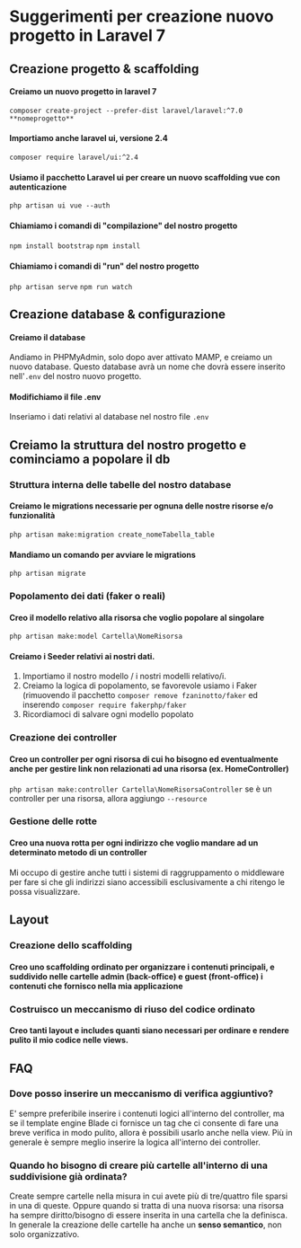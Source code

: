 # Suggerimenti per creazione nuovo progetto in Laravel 7

## Creazione progetto & scaffolding

#### Creiamo un nuovo progetto in laravel 7
`composer create-project --prefer-dist laravel/laravel:^7.0 **nomeprogetto**` 

#### Importiamo anche laravel ui, versione 2.4
`composer require laravel/ui:^2.4`

#### Usiamo il pacchetto Laravel ui per creare un nuovo scaffolding vue con autenticazione
`php artisan ui vue --auth`

#### Chiamiamo i comandi di "compilazione" del nostro progetto
`npm install bootstrap`
`npm install`
#### Chiamiamo i comandi di "run" del nostro progetto
`php artisan serve`
`npm run watch`

## Creazione database & configurazione

#### Creiamo il database
Andiamo in PHPMyAdmin, solo dopo aver attivato MAMP, e creiamo un nuovo database. Questo database avrà un nome che dovrà essere inserito nell'`.env` del nostro nuovo progetto.

#### Modifichiamo il file .env
Inseriamo i dati relativi al database nel nostro file `.env`

## Creiamo la struttura del nostro progetto e cominciamo a popolare il db

### Struttura interna delle tabelle del nostro database

#### Creiamo le migrations necessarie per ognuna delle nostre risorse e/o funzionalità
`php artisan make:migration create_nomeTabella_table`

#### Mandiamo un comando per avviare le migrations
`php artisan migrate`

### Popolamento dei dati (faker o reali)

#### Creo il modello relativo alla risorsa che voglio popolare al singolare
`php artisan make:model Cartella\NomeRisorsa` 

#### Creiamo i Seeder relativi ai nostri dati.
1. Importiamo il nostro modello / i nostri modelli relativo/i.
2. Creiamo la logica di popolamento, se favorevole usiamo i Faker (rimuovendo il pacchetto `composer remove fzaninotto/faker` ed inserendo `composer require fakerphp/faker`
3. Ricordiamoci di salvare ogni modello popolato

### Creazione dei controller
#### Creo un controller per ogni risorsa di cui ho bisogno ed eventualmente anche per gestire link non relazionati ad una risorsa (ex. HomeController)
`php artisan make:controller Cartella\NomeRisorsaController` se è un controller per una risorsa, allora aggiungo `--resource`

### Gestione delle rotte
#### Creo una nuova rotta per ogni indirizzo che voglio mandare ad un determinato metodo di un controller
Mi occupo di gestire anche tutti i sistemi di raggruppamento o middleware per fare si che gli indirizzi siano accessibili esclusivamente a chi ritengo le possa visualizzare.

## Layout
### Creazione dello scaffolding
#### Creo uno scaffolding ordinato per organizzare i contenuti principali, e suddivido nelle cartelle admin (back-office) e guest (front-office) i contenuti che fornisco nella mia applicazione

### Costruisco un meccanismo di riuso del codice ordinato
#### Creo tanti layout e includes quanti siano necessari per ordinare e rendere pulito il mio codice nelle views.

## FAQ
### Dove posso inserire un meccanismo di verifica aggiuntivo?
E' sempre preferibile inserire i contenuti logici all'interno del controller, ma se il template engine Blade ci fornisce un tag che ci consente di fare una breve verifica in modo pulito, allora è possibili usarlo anche nella view.
Più in generale è sempre meglio inserire la logica all'interno dei controller.

### Quando ho bisogno di creare più cartelle all'interno di una suddivisione già ordinata?
Create sempre cartelle nella misura in cui avete più di tre/quattro file sparsi in una di queste. 
Oppure quando si tratta di una nuova risorsa: una risorsa ha sempre diritto/bisogno di essere inserita in una cartella che la definisca. 
In generale la creazione delle cartelle ha anche un **senso semantico**, non solo organizzativo.
